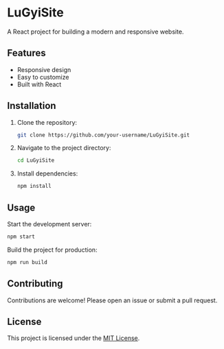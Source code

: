 # LuGyiSite

A React project for building a modern and responsive website.

## Features

- Responsive design
- Easy to customize
- Built with React

## Installation

1. Clone the repository:
   ```bash
   git clone https://github.com/your-username/LuGyiSite.git
   ```
2. Navigate to the project directory:
   ```bash
   cd LuGyiSite
   ```
3. Install dependencies:
   ```bash
   npm install
   ```

## Usage

Start the development server:
```bash
npm start
```

Build the project for production:
```bash
npm run build
```

## Contributing

Contributions are welcome! Please open an issue or submit a pull request.

## License

This project is licensed under the [MIT License](LICENSE).
